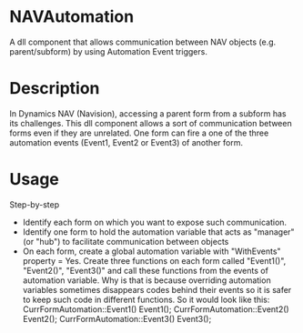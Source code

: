 # NAVAutomation
A dll component that allows communication between NAV objects (e.g. parent/subform) by using Automation Event triggers. 

# Description
In Dynamics NAV (Navision), accessing a parent form from a subform has its challenges. This dll component allows a sort of communication between forms even if they are unrelated. One form can fire a one of the three automation events (Event1, Event2 or Event3) of another form. 

# Usage
Step-by-step
* Identify each form on which you want to expose such communication.
* Identify one form to hold the automation variable that acts as "manager" (or "hub") to facilitate communication between objects
* On each form, create a global automation variable with "WithEvents" property = Yes. Create three functions on each form called "Event1()", "Event2()", "Event3()" and call these functions from the events of automation variable. Why is that is because overriding automation variables sometimes disappears codes behind their events so it is safer to keep such code in different functions.  So it would look like this:
CurrFormAutomation::Event1()
Event1();
CurrFormAutomation::Event2()
Event2();
CurrFormAutomation::Event3()
Event3();
 

